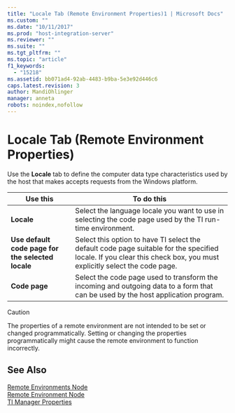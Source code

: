 ```yaml
---
title: "Locale Tab (Remote Environment Properties)1 | Microsoft Docs"
ms.custom: ""
ms.date: "10/11/2017"
ms.prod: "host-integration-server"
ms.reviewer: ""
ms.suite: ""
ms.tgt_pltfrm: ""
ms.topic: "article"
f1_keywords: 
  - "15218"
ms.assetid: bb071ad4-92ab-4483-b9ba-5e3e92d446c6
caps.latest.revision: 3
author: MandiOhlinger
manager: anneta
robots: noindex,nofollow
---
```

# Locale Tab (Remote Environment Properties)
Use the **Locale** tab to define the computer data type characteristics used by the host that makes accepts requests from the Windows platform.  
  
|Use this|To do this|  
|--------------|----------------|  
|**Locale**|Select the language locale you want to use in selecting the code page used by the TI run-time environment.|  
|**Use default code page for the selected locale**|Select this option to have TI select the default code page suitable for the specified locale. If you clear this check box, you must explicitly select the code page.|  
|**Code page**|Select the code page used to transform the incoming and outgoing data to a form that can be used by the host application program.|  
  
> [!CAUTION]
>  The properties of a remote environment are not intended to be set or changed programmatically. Setting or changing the properties programmatically might cause the remote environment to function incorrectly.  
  
## See Also  
 [Remote Environments Node](../core/remote-environments-node.md)   
 [Remote Environment Node](../core/remote-environment-node.md)   
 [TI Manager Properties](../core/ti-manager-properties.md)